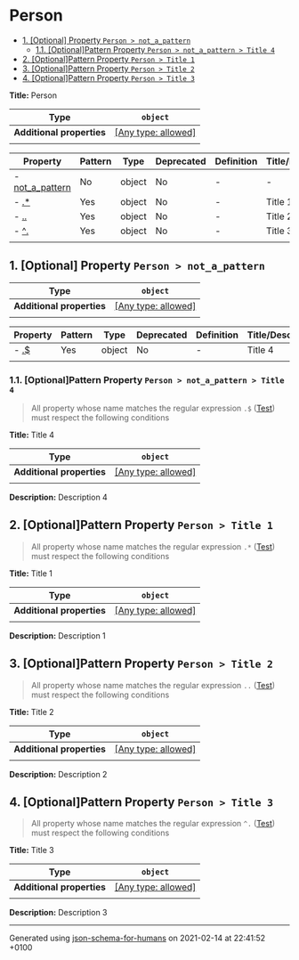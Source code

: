 # Person

- [1. [Optional] Property `Person > not_a_pattern`](#not_a_pattern)
  - [1.1. [Optional]Pattern Property `Person > not_a_pattern > Title 4`](#not_a_pattern_pattern1)
- [2. [Optional]Pattern Property `Person > Title 1`](#pattern1)
- [3. [Optional]Pattern Property `Person > Title 2`](#pattern2)
- [4. [Optional]Pattern Property `Person > Title 3`](#pattern3)

**Title:** Person

| Type                      | `object`                                                                  |
| ------------------------- | ------------------------------------------------------------------------- |
| **Additional properties** | [[Any type: allowed]](# "Additional Properties of any type are allowed.") |
|                           |                                                                           |

| Property                           | Pattern | Type   | Deprecated | Definition | Title/Description |
| ---------------------------------- | ------- | ------ | ---------- | ---------- | ----------------- |
| - [not_a_pattern](#not_a_pattern ) | No      | object | No         | -          | -                 |
| - [.*](#pattern1 )                 | Yes     | object | No         | -          | Title 1           |
| - [..](#pattern2 )                 | Yes     | object | No         | -          | Title 2           |
| - [^.](#pattern3 )                 | Yes     | object | No         | -          | Title 3           |
|                                    |         |        |            |            |                   |

## <a name="not_a_pattern"></a>1. [Optional] Property `Person > not_a_pattern`

| Type                      | `object`                                                                  |
| ------------------------- | ------------------------------------------------------------------------- |
| **Additional properties** | [[Any type: allowed]](# "Additional Properties of any type are allowed.") |
|                           |                                                                           |

| Property                         | Pattern | Type   | Deprecated | Definition | Title/Description |
| -------------------------------- | ------- | ------ | ---------- | ---------- | ----------------- |
| - [.$](#not_a_pattern_pattern1 ) | Yes     | object | No         | -          | Title 4           |
|                                  |         |        |            |            |                   |

### <a name="not_a_pattern_pattern1"></a>1.1. [Optional]Pattern Property `Person > not_a_pattern > Title 4`
> All property whose name matches the regular expression 
```.$``` ([Test](https://regex101.com/?regex=.%24))
must respect the following conditions

**Title:** Title 4

| Type                      | `object`                                                                  |
| ------------------------- | ------------------------------------------------------------------------- |
| **Additional properties** | [[Any type: allowed]](# "Additional Properties of any type are allowed.") |
|                           |                                                                           |

**Description:** Description 4

## <a name="pattern1"></a>2. [Optional]Pattern Property `Person > Title 1`
> All property whose name matches the regular expression 
```.*``` ([Test](https://regex101.com/?regex=.%2A))
must respect the following conditions

**Title:** Title 1

| Type                      | `object`                                                                  |
| ------------------------- | ------------------------------------------------------------------------- |
| **Additional properties** | [[Any type: allowed]](# "Additional Properties of any type are allowed.") |
|                           |                                                                           |

**Description:** Description 1

## <a name="pattern2"></a>3. [Optional]Pattern Property `Person > Title 2`
> All property whose name matches the regular expression 
```..``` ([Test](https://regex101.com/?regex=..))
must respect the following conditions

**Title:** Title 2

| Type                      | `object`                                                                  |
| ------------------------- | ------------------------------------------------------------------------- |
| **Additional properties** | [[Any type: allowed]](# "Additional Properties of any type are allowed.") |
|                           |                                                                           |

**Description:** Description 2

## <a name="pattern3"></a>4. [Optional]Pattern Property `Person > Title 3`
> All property whose name matches the regular expression 
```^.``` ([Test](https://regex101.com/?regex=%5E.))
must respect the following conditions

**Title:** Title 3

| Type                      | `object`                                                                  |
| ------------------------- | ------------------------------------------------------------------------- |
| **Additional properties** | [[Any type: allowed]](# "Additional Properties of any type are allowed.") |
|                           |                                                                           |

**Description:** Description 3

----------------------------------------------------------------------------------------------------------------------------
Generated using [json-schema-for-humans](https://github.com/coveooss/json-schema-for-humans) on 2021-02-14 at 22:41:52 +0100